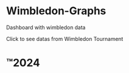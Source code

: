 <h1>Wimbledon-Graphs</h1>

<p>Dashboard with wimbledon data</p>
<p>Click to see datas from Wimbledon Tournament</p>
<h1>™2024</h1>
